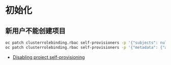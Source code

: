 # 初始化

## 新用户不能创建项目

```sh
oc patch clusterrolebinding.rbac self-provisioners -p '{"subjects": null}'
oc patch clusterrolebinding.rbac self-provisioners -p '{"metadata": {"annotations": {"rbac.authorization.kubernetes.io/autoupdate": "false" }}}'
```

- [Disabling project self-provisioning](https://docs.openshift.com/container-platform/4.10/applications/projects/configuring-project-creation.html#disabling-project-self-provisioning_configuring-project-creation)

